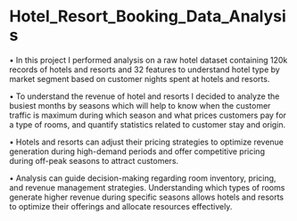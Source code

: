 # Hotel_Resort_Booking_Data_Analysis

•	In this project I performed analysis on a raw hotel dataset containing 120k records of hotels and resorts and 32 features to understand hotel type by market segment based on customer nights spent at hotels and resorts.

•	To understand the revenue of hotel and resorts I decided to analyze the busiest months by seasons which will help to know when the customer traffic is maximum during which season and what prices customers pay for a type of rooms, and quantify statistics related to customer stay and origin.

•	Hotels and resorts can adjust their pricing strategies to optimize revenue generation during high-demand periods and offer competitive pricing during off-peak seasons to attract customers.

•	Analysis can guide decision-making regarding room inventory, pricing, and revenue management strategies. Understanding which types of rooms generate higher revenue during specific seasons allows hotels and resorts to optimize their offerings and allocate resources effectively.
